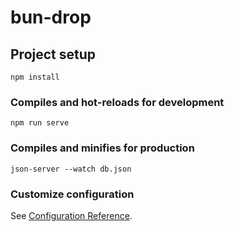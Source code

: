 # bun-drop

## Project setup
```
npm install
```

### Compiles and hot-reloads for development
```
npm run serve
```

### Compiles and minifies for production
```
json-server --watch db.json
```



### Customize configuration
See [Configuration Reference](https://cli.vuejs.org/config/).
